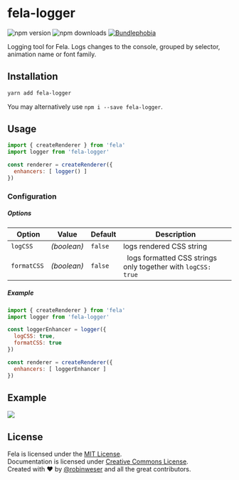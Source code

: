 # fela-logger

<img alt="npm version" src="https://badge.fury.io/js/fela-logger.svg"> <img alt="npm downloads" src="https://img.shields.io/npm/dm/fela-logger.svg"> <a href="https://bundlephobia.com/result?p=fela-logger@latest"><img alt="Bundlephobia" src="https://img.shields.io/bundlephobia/minzip/fela-logger.svg"></a>

Logging tool for Fela. Logs changes to the console, grouped by selector, animation name or font family.

## Installation
```sh
yarn add fela-logger
```
You may alternatively use `npm i --save fela-logger`.

## Usage
```javascript
import { createRenderer } from 'fela'
import logger from 'fela-logger'

const renderer = createRenderer({
  enhancers: [ logger() ]
})
```
### Configuration
##### Options
| Option | Value | Default | Description |
| --- | --- | --- | --- |
| `logCSS` | *(boolean)* | `false` | logs rendered CSS string |
| `formatCSS` | *(boolean)* | `false` |  logs formatted CSS strings<br>only together with `logCSS: true` |

##### Example
```javascript
import { createRenderer } from 'fela'
import logger from 'fela-logger'

const loggerEnhancer = logger({
  logCSS: true,
  formatCSS: true
})

const renderer = createRenderer({
  enhancers: [ loggerEnhancer ]
})
```

## Example
<img src="preview.png">

## License
Fela is licensed under the [MIT License](http://opensource.org/licenses/MIT).<br>
Documentation is licensed under [Creative Commons License](http://creativecommons.org/licenses/by/4.0/).<br>
Created with ♥ by [@robinweser](http://weser.io) and all the great contributors.
